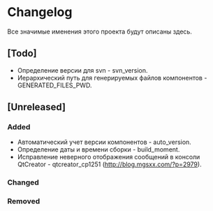 # Changelog

Все значимые именения этого проекта будут описаны здесь.

## [Todo]

* Определение версии для svn - svn_version.
* Иерархический путь для генерируемых файлов компонентов - GENERATED_FILES_PWD.

## [Unreleased]

### Added

* Автоматический учет версии компонентов - auto_version.
* Определение даты и времени сборки - build_moment.
* Исправление неверного отображения сообщений в консоли QtCreator - qtcreator_cp1251 (http://blog.mgsxx.com/?p=2979).

### Changed

### Removed
